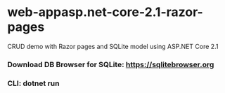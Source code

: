 # web-appasp.net-core-2.1-razor-pages

CRUD demo with Razor pages and SQLite model using ASP.NET Core 2.1
### Download DB Browser for SQLite: https://sqlitebrowser.org
### CLI: dotnet run
